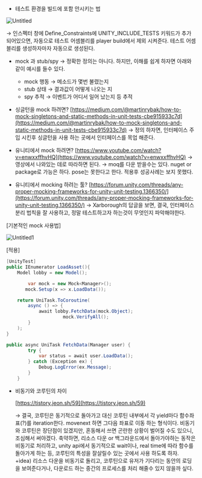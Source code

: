 #

- 테스트 환경을 빌드에 포함 안시키는 법

![Untitled](https://user-images.githubusercontent.com/56284745/235639876-813e108b-9fac-45a0-a59c-250aaec9318b.png)

→ 인스펙터 창에 Define_Constraints에 UNITY_INCLUDE_TESTS 키워드가 추가 되어있으면, 자동으로 테스트 어셈블리를 player build에서 제외 시켜준다. 테스트 어셈블리를 생성하자마자 자동으로 생성된다.

- mock 과 stub/spy → 정확한 정의는 아니다. 하지만, 이해를 쉽게 하자면 아래와 같이 예시를 들수 있다.

  - mock 행동 → 메소드가 몇번 불렸는지
  - stub 상태 → 결과값이 어떻게 나오는 지
  - spy 추적 → 이벤트가 어디서 일어 났는지 등 추적

- 싱글턴을 mock 하려면?
  [https://medium.com/@martinrybak/how-to-mock-singletons-and-static-methods-in-unit-tests-cbe915933c7d](https://medium.com/@martinrybak/how-to-mock-singletons-and-static-methods-in-unit-tests-cbe915933c7d)
  → 정의 하자면, 인터페이스 주입 시킨후 싱글턴을 사용 하는 곳에서 인터페이스를 목업 해준다.
- 유니티에서 mock 하려면?
  [https://www.youtube.com/watch?v=enwxxffhvHQ](https://www.youtube.com/watch?v=enwxxffhvHQ)
  → 영상에서 나와있는 데로 따라하면 된다.
  → moq를 다운 받을수는 있다. nuget or package로 가능은 하다. pose는 못한다고 한다. 적용후 성공사례는 보지 못했다.
- 유니티에서 mocking 하려는 툴?
  [https://forum.unity.com/threads/any-proper-mocking-frameworks-for-unity-unit-testing.1366350/](https://forum.unity.com/threads/any-proper-mocking-frameworks-for-unity-unit-testing.1366350/)
  → Xarborough의 답글을 보면, 결국, 인터페이스 분리 법칙을 잘 사용하고, 정말 테스트하고자 하는것이 무엇인지 파악해야한다.

[기본적인 mock 사용법]

![Untitled1](https://user-images.githubusercontent.com/56284745/235639925-5d9aefec-7117-4a0d-aec3-6d2f53a1d880.png)

[적용]

```csharp
[UnityTest]
public IEnumerator LoadAsset(){
	Model lobby = new Model();

		var mock = new Mock<Manager>();
       mock.Setup(x => x.LoadData());

    return UniTask.ToCoroutine(
        async () => {
            await lobby.FetchData(mock.Object);
					 mock.VerifyAll();
        }
    );
}
```

```csharp
public async UniTask FetchData(Manager user) {
        try {
            var status = await user.LoadData();
        } catch (Exception ex) {
            Debug.LogError(ex.Message);
        }
    }
```

- 비동기와 코루틴의 차이

  [https://tistory.jeon.sh/59](https://tistory.jeon.sh/59)

  → 결국, 코루틴은 동기적으로 돌아가고 대신 코루틴 내부에서 각 yield마다 함수좌표(?)를 iteration한다. movenext 하면 그다음 좌표로 이동 하는 형식이다. 비동기와 코루틴은 장단점이 있겠지만, 혼동해서 쓰면 곤란한 상황이 벌어질 수도 있으니, 조심해서 써야겠다.
  축약하면, 리소스 다운 or 백그라운드에서 돌아가야하는 동작은 비동기로 처리하고, unity api에서 동기적으로 wait이나, real time에 따라 함수를 돌아가게 하는 등, 코루틴의 특성을 잘살릴수 있는 곳에서 사용 하도록 하자.
  +idea) 리소스 다운을 비동기로 돌리고, 코루틴으로 유저가 기다리는 동안의 로딩을 보여준다거나, 다운로드 하는 중간의 프로세스를 처리 해줄수 있지 않을까 싶다.
